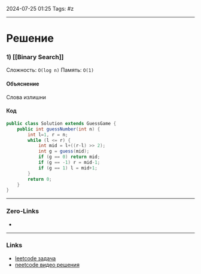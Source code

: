 2024-07-25 01:25
Tags: #z

___
# Решение
### 1) [[Binary Search]]
Сложность: `O(log n)`
Память: `O(1)`
#### Объяснение
Слова излишни
#### Код
```java
public class Solution extends GuessGame {
    public int guessNumber(int n) {
        int l=1, r = n;
        while (l <= r) {
            int mid = l+((r-l) >> 2);
            int g = guess(mid);
            if (g == 0) return mid;
            if (g == -1) r = mid-1;
            if (g == 1) l = mid+1;
        }
        return 0;
    }
}
```

___
### Zero-Links
- 

___
### Links
- [leetcode задача](https://leetcode.com/problems/guess-number-higher-or-lower/)
- [neetcode видео решения]()